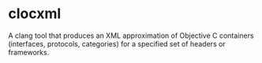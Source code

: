 clocxml
=======

A clang tool that produces an XML approximation of Objective C containers (interfaces, protocols, categories) for a specified set of headers or frameworks.
